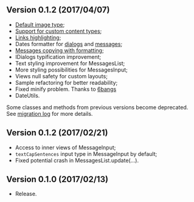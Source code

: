 ## Version 0.1.2 (2017/04/07)

 * [Default image type](COMPONENT_MESSAGES_LIST.md#adding-image-message);
 * [Support for custom content types](COMPONENT_MESSAGES_LIST.md#custom-content-types);
 * [Links highlighting](COMPONENT_MESSAGES_LIST.md#links-highlighting);
 * Dates formatter for [dialogs](COMPONENT_DIALOGS_LIST.MD#dates-format) and [messages](COMPONENT_MESSAGES_LIST.md#dates-format);
 * [Messages copying with formatting](COMPONENT_MESSAGES_LIST.md#messages-copying);
 * IDialogs typification improvement;
 * Text styling improvement for MessagesList;
 * More styling possibilities for MessagesInput;
 * Views null safety for custom layouts;
 * Sample refactoring for better readability;
 * Fixed minify problem. Thanks to [6bangs](https://github.com/6bangs)
 * DateUtils.

 Some classes and methods from previous versions become deprecated. See [migration log](MIGRATION_GUIDE.MD) for more details.

## Version 0.1.2 (2017/02/21)

 * Access to inner views of MessageInput;
 * `textCapSentences` input type in MessageInput by default;
 * Fixed potential crash in MessagesList.update(...).

## Version 0.1.0 (2017/02/13)

 * Release.